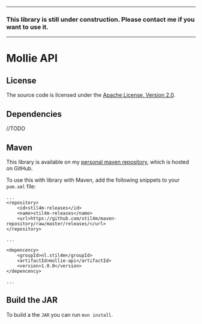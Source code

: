 
----
### This library is still under construction. Please contact me if you want to use it.


---

# Mollie API

## License

The source code is licensed under the [Apache License, Version 2.0](http://www.apache.org/licenses/LICENSE-2.0).

## Dependencies

//TODO

## Maven

This library is available on my [personal maven repository](https://github.com/stil4m/maven-repository), which is hosted on GitHub.

To use this with library with Maven, add the following snippets to your `pom.xml` file:

```
...
<repository>
    <id>stil4m-releases</id>
    <name>stil4m-releases</name>
    <url>https://github.com/stil4m/maven-repository/raw/master/releases/</url>
</repository>

...

<depencency>
    <groupId>nl.stil4m</groupId>
    <artifactId>mollie-api</artifactId>
    <version>1.0.0</version>
</depencency>

...
```

## Build the JAR

To build a the `JAR` you can run `mvn install`.

